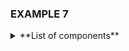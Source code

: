 ### EXAMPLE 7

<details>
  <summary>
  **List of components**
  </summary>
  
  1. Arduino
  2. Two LEDs
  3. Two resistors
  4. Breadboard
  5. Jumpers
</details>